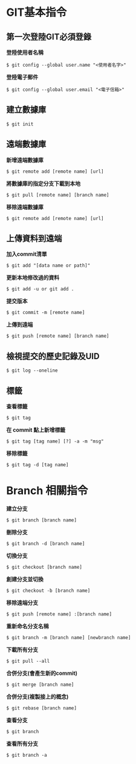 # GIT基本指令

## 第一次登陸GIT必須登錄

**登陸使用者名稱**

`$ git config --global user.name "<使用者名字>"`

**登陸電子郵件**

`$ git config --global user.email "<電子信箱>"`


## 建立數據庫

`$ git init`


## 遠端數據庫

**新增遠端數據庫**

`$ git remote add [remote name] [url]`

**將數據庫的指定分支下載到本地**

`$ git pull [remote name] [branch name]`

**移除遠端數據庫**

`$ git remote add [remote name] [url]`


## 上傳資料到遠端

**加入commit清單**

`$ git add "[data name or path]"`

**更新本地修改過的資料**

`$ git add -u or git add .`

**提交版本**

`$ git commit -m [remote name]`

**上傳到遠端**

`$ git push [remote name] [branch name]`

## 檢視提交的歷史記錄及UID

`$ git log --oneline`


## 標籤

**查看標籤**

`$ git tag`

**在 commit 點上新增標籤**

`$ git tag [tag name] [?] -a -m "msg"`

**移除標籤**

`$ git tag -d [tag name]`


# Branch 相關指令

**建立分支**

`$ git branch [branch name]`

**刪除分支**

`$ git branch -d [branch name]`

**切換分支**

`$ git checkout [branch name]`

**創建分支並切換**

`$ git checkout -b [branch name]`

**移除遠端分支**

`$ git push [remote name] :[branch name]`

**重新命名分支名稱**

`$ git branch -m [branch name] [newbranch name]`

**下載所有分支**

`$ git pull --all`

**合併分支(會產生新的commit)**

`$ git merge [branch name]`

**合併分支(複製接上的概念)**

`$ git rebase [branch name]`

**查看分支**

`$ git branch`

**查看所有分支**

`$ git branch -a`
